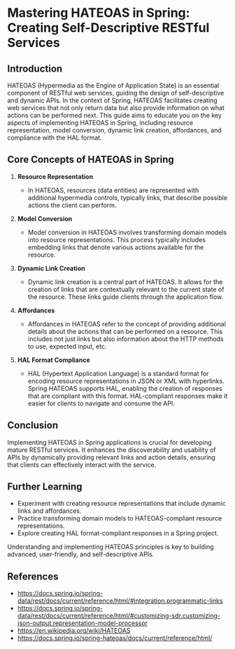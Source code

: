# Mastering HATEOAS in Spring: Creating Self-Descriptive RESTful Services

## Introduction

HATEOAS (Hypermedia as the Engine of Application State) is an essential component of RESTful web services, guiding the
design of self-descriptive and dynamic APIs. In the context of Spring, HATEOAS facilitates creating web services that
not only return data but also provide information on what actions can be performed next. This guide aims to educate
you on the key aspects of implementing HATEOAS in Spring, including resource representation, model conversion,
dynamic link creation, affordances, and compliance with the HAL format.

## Core Concepts of HATEOAS in Spring

1. **Resource Representation**

    - In HATEOAS, resources (data entities) are represented with additional hypermedia controls, typically links, that
      describe possible actions the client can perform.

2. **Model Conversion**

    - Model conversion in HATEOAS involves transforming domain models into resource representations. This process
      typically includes embedding links that denote various actions available for the resource.

3. **Dynamic Link Creation**

    - Dynamic link creation is a central part of HATEOAS. It allows for the creation of links that are contextually
      relevant to the current state of the resource. These links guide clients through the application flow.

4. **Affordances**

    - Affordances in HATEOAS refer to the concept of providing additional details about the actions that can be
      performed on a resource. This includes not just links but also information about the HTTP methods to use, expected
      input, etc.

5. **HAL Format Compliance**

    - HAL (Hypertext Application Language) is a standard format for encoding resource representations in JSON or XML
      with hyperlinks. Spring HATEOAS supports HAL, enabling the creation of responses that are compliant with this
      format. HAL-compliant responses make it easier for clients to navigate and consume the API.

## Conclusion

Implementing HATEOAS in Spring applications is crucial for developing mature RESTful services. It enhances the
discoverability and usability of APIs by dynamically providing relevant links and action details, ensuring that clients
can effectively interact with the service.

## Further Learning

- Experiment with creating resource representations that include dynamic links and affordances.
- Practice transforming domain models to HATEOAS-compliant resource representations.
- Explore creating HAL format-compliant responses in a Spring project.

Understanding and implementing HATEOAS principles is key to building advanced, user-friendly, and self-descriptive APIs.

## References

- https://docs.spring.io/spring-data/rest/docs/current/reference/html/#integration.programmatic-links
- https://docs.spring.io/spring-data/rest/docs/current/reference/html/#customizing-sdr.customizing-json-output.representation-model-processor
- https://en.wikipedia.org/wiki/HATEOAS
- https://docs.spring.io/spring-hateoas/docs/current/reference/html/
